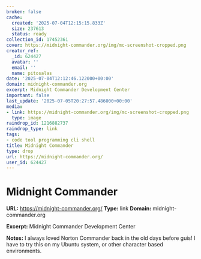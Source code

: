 ```yaml
---
broken: false
cache:
  created: '2025-07-04T12:15:15.833Z'
  size: 237613
  status: ready
collection_id: 17452361
cover: https://midnight-commander.org/img/mc-screenshot-cropped.png
creator_ref:
  _id: 624427
  avatar: ''
  email: ''
  name: pitosalas
date: '2025-07-04T12:12:46.122000+00:00'
domain: midnight-commander.org
excerpt: Midnight Commander Development Center
important: false
last_update: '2025-07-05T20:27:57.486000+00:00'
media:
- link: https://midnight-commander.org/img/mc-screenshot-cropped.png
  type: image
raindrop_id: 1216882737
raindrop_type: link
tags:
- code tool programming cli shell
title: Midnight Commander
type: drop
url: https://midnight-commander.org/
user_id: 624427
---
```


# Midnight Commander

**URL:** https://midnight-commander.org/
**Type:** link
**Domain:** midnight-commander.org

**Excerpt:** Midnight Commander Development Center

**Notes:**
I always loved Norton Commander back in the old days before guis! I have to try this on my Ubuntu system, or other character based environments. 
